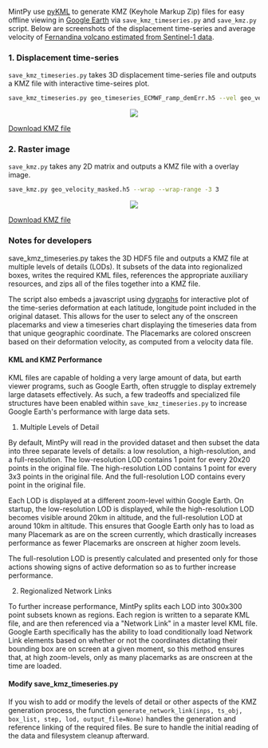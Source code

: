 MintPy use [pyKML](https://pythonhosted.org/pykml/) to generate KMZ (Keyhole Markup Zip) files for easy offline viewing in [Google Earth](https://www.google.com/earth/) via `save_kmz_timeseries.py` and `save_kmz.py` script. Below are screenshots of the displacement time-series and average velocity of [Fernandina volcano estimated from Sentinel-1 data](example_dataset.md).    

### 1. Displacement time-series ###

`save_kmz_timeseries.py` takes 3D displacement time-series file and outputs a KMZ file with interactive time-seires plot.

```bash
save_kmz_timeseries.py geo_timeseries_ECMWF_ramp_demErr.h5 --vel geo_velocity_mask.h5 --tcoh geo_temporalCoherence.h5
```

<p align="center">
  <img src="https://yunjunzhang.files.wordpress.com/2019/02/fernandinasendt128_ge-1.png">
</p>

[Download KMZ file](https://miami.box.com/v/FernandinaSenDT128TS)

### 2. Raster image ###

`save_kmz.py` takes any 2D matrix and outputs a KMZ file with a overlay image.

```bash
save_kmz.py geo_velocity_masked.h5 --wrap --wrap-range -3 3
```

<p align="center">
  <img src="https://yunjunzhang.files.wordpress.com/2019/02/vel_fernandinasendt128_ge.png">
</p>

[Download KMZ file](https://miami.box.com/v/FernandinaSenDT128VEL)

### Notes for developers ###

save_kmz_timeseries.py takes the 3D HDF5 file and outputs a KMZ file at multiple levels of details (LODs). It subsets of the data into regionalized boxes, writes the required KML files, references the appropriate auxiliary resources, and zips all of the files together into a KMZ file. 

The script also embeds a javascript using [dygraphs](http://dygraphs.com) for interactive plot of the time-series deformation at each latitude, longitude point included in the original dataset. This allows for the user to select any of the onscreen placemarks and view a timeseries chart displaying the timeseries data from that unique geographic coordinate. The Placemarks are colored onscreen based on their deformation velocity, as computed from a velocity data file.

#### KML and KMZ Performance ####

KML files are capable of holding a very large amount of data, but earth viewer programs, such as Google Earth, often struggle to display extremely large datasets effectively. As such, a few tradeoffs and specialized file structures have been enabled within `save_kmz_timeseries.py` to increase Google Earth's performance with large data sets.

1. Multiple Levels of Detail

By default, MintPy will read in the provided dataset and then subset the data into three separate levels of details: a low resolution, a high-resolution, and a full-resolution. The low-resolution LOD contains 1 point for every 20x20 points in the original file. The high-resolution LOD contains 1 point for every 3x3 points in the original file. And the full-resolution LOD contains every point in the original file. 

Each LOD is displayed at a different zoom-level within Google Earth. On startup, the low-resolution LOD is displayed, while the high-resolution LOD becomes visible around 20km in altitude, and the full-resolution LOD at around 10km in altitude. This ensures that Google Earth only has to load as many Placemark as are on the screen currently, which drastically increases performance as fewer Placemarks are onscreen at higher zoom levels.

The full-resolution LOD is presently calculated and presented only for those actions showing signs of active deformation so as to further increase performance.

2. Regionalized Network Links

To further increase performance, MintPy splits each LOD into 300x300 point subsets known as regions. Each region is written to a separate KML file, and are then referenced via a "Network Link" in a master level KML file. Google Earth specifically has the ability to load conditionally load Network Link elements based on whether or not the coordinates dictating their bounding box are on screen at a given moment, so this method ensures that, at high zoom-levels, only as many placemarks as are onscreen at the time are loaded.

#### Modify save_kmz_timeseries.py ####

If you wish to add or modify the levels of detail or other aspects of the KMZ generation process, the function `generate_network_link(inps, ts_obj, box_list, step, lod, output_file=None)` handles the generation and reference linking of the required files. Be sure to handle the initial reading of the data and filesystem cleanup afterward.
